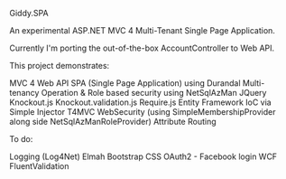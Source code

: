 Giddy.SPA

An experimental ASP.NET MVC 4 Multi-Tenant Single Page Application.

Currently I'm porting the out-of-the-box AccountController to Web API.

This project demonstrates:

MVC 4
Web API
SPA (Single Page Application) using Durandal
Multi-tenancy
Operation & Role based security using NetSqlAzMan
JQuery
Knockout.js 
Knockout.validation.js
Require.js
Entity Framework
IoC via Simple Injector
T4MVC
WebSecurity (using SimpleMembershipProvider along side NetSqlAzManRoleProvider)
Attribute Routing


To do:

Logging (Log4Net)
Elmah
Bootstrap CSS
OAuth2 - Facebook login
WCF
FluentValidation

